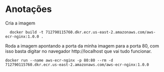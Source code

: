 # Anotações

Cria a imagem

```
  docker build -t 712790115760.dkr.ecr.us-east-2.amazonaws.com/aws-ecr-nginx:1.0.0 .
```

Roda a imagem apontando a porta da minha imagem para a porta 80, com isso basta digitar no navegador http://localhost que vai tudo funcionar.

```
docker run --name aws-ecr-nginx -p 80:80 --rm -d 712790115760.dkr.ecr.us-east-2.amazonaws.com/aws-ecr-nginx:1.0.0
```
